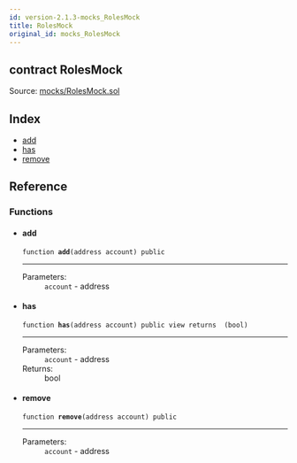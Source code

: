 ```yaml
---
id: version-2.1.3-mocks_RolesMock
title: RolesMock
original_id: mocks_RolesMock
---
```


<div class="contract-doc"><div class="contract"><h2 class="contract-header"><span class="contract-kind">contract</span> RolesMock</h2><div class="source">Source: <a href="https://github.com/OpenZeppelin/zeppelin-solidity/blob/v2.1.3/contracts/mocks/RolesMock.sol" target="_blank">mocks/RolesMock.sol</a></div></div><div class="index"><h2>Index</h2><ul><li><a href="mocks_RolesMock.html#add">add</a></li><li><a href="mocks_RolesMock.html#has">has</a></li><li><a href="mocks_RolesMock.html#remove">remove</a></li></ul></div><div class="reference"><h2>Reference</h2><div class="functions"><h3>Functions</h3><ul><li><div class="item function"><span id="add" class="anchor-marker"></span><h4 class="name">add</h4><div class="body"><code class="signature">function <strong>add</strong><span>(address account) </span><span>public </span></code><hr/><dl><dt><span class="label-parameters">Parameters:</span></dt><dd><div><code>account</code> - address</div></dd></dl></div></div></li><li><div class="item function"><span id="has" class="anchor-marker"></span><h4 class="name">has</h4><div class="body"><code class="signature">function <strong>has</strong><span>(address account) </span><span>public </span><span>view </span><span>returns  (bool) </span></code><hr/><dl><dt><span class="label-parameters">Parameters:</span></dt><dd><div><code>account</code> - address</div></dd><dt><span class="label-return">Returns:</span></dt><dd>bool</dd></dl></div></div></li><li><div class="item function"><span id="remove" class="anchor-marker"></span><h4 class="name">remove</h4><div class="body"><code class="signature">function <strong>remove</strong><span>(address account) </span><span>public </span></code><hr/><dl><dt><span class="label-parameters">Parameters:</span></dt><dd><div><code>account</code> - address</div></dd></dl></div></div></li></ul></div></div></div>
